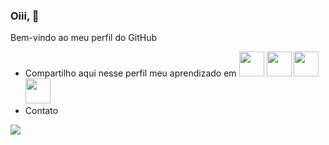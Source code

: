 ### Oiii, 👋
Bem-vindo ao meu perfil do GitHub

- Compartilho aqui nesse perfil meu aprendizado em 
<img loading="lazy" src="https://cdn.jsdelivr.net/gh/devicons/devicon/icons/java/java-original.svg" width="40" height="40"/>      <img loading="lazy" src="https://cdn.jsdelivr.net/gh/devicons/devicon/icons/git/git-original.svg" width="40" height="40"/>           <img loading="lazy" src="https://cdn.jsdelivr.net/gh/devicons/devicon/icons/oracle/oracle-original.svg" width="40" height="40"/>           <img loading="lazy" src="https://cdn.svgporn.com/logos/postman.svg" width="40" height="40"/> 
- Contato
<div>
<a href="https://www.linkedin.com/in/caroline-monteiro-10457a285" target="_blank"><img loading="lazy" src="https://img.shields.io/badge/-LinkedIn-%230077B5?style=for-the-badge&logo=linkedin&logoColor=white" target="_blank"></a>   
</div>

